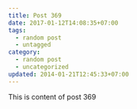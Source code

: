 ```yaml
---
title: Post 369
date: 2017-01-12T14:08:35+07:00
tags:
  - random post
  - untagged
category:
  - random post
  - uncategorized
updated: 2014-01-21T12:45:33+07:00
---
```

This is content of post 369